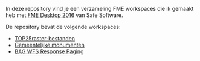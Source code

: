In deze repository vind je een verzameling FME workspaces die ik gemaakt heb met [FME Desktop 2016](https://www.safe.com/fme/fme-desktop/) van Safe Software.

De repository bevat de volgende workspaces:
* [TOP25raster-bestanden](https://github.com/FrieseWoudloper/FME_workspaces/tree/master/TOP25raster)
* [Gemeentelijke monumenten](https://github.com/FrieseWoudloper/FME_workspaces/tree/master/GemeentelijkeMonumenten)
* [BAG WFS Response Paging](https://github.com/FrieseWoudloper/FME_workspaces/tree/master/BAGResponsePaging)
